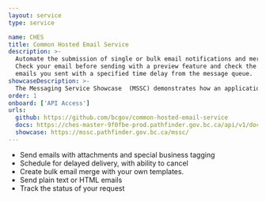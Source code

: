 ```yaml
---
layout: service
type: service

name: CHES
title: Common Hosted Email Service
description: >-
  Automate the submission of single or bulk email notifications and merge those emails with your beautiful html templates.
  Check your email before sending with a preview feature and check the status of emails after you send them or choose to delete
  emails you sent with a specified time delay from the message queue.
showcaseDescription: >-
  The Messaging Service Showcase  (MSSC) demonstrates how an application can have messaging functionality by calling an API. In this case, it demonstrates how to call two different common messaging APIs: CMSG and CHES.
order: 1
onboard: ['API Access']
urls:
  github: https://github.com/bcgov/common-hosted-email-service
  docs: https://ches-master-9f0fbe-prod.pathfinder.gov.bc.ca/api/v1/docs
  showcase: https://mssc.pathfinder.gov.bc.ca/mssc/
---
```

- Send emails with attachments and special business tagging
- Schedule for delayed delivery, with ability to cancel
- Create bulk email merge with your own templates.
- Send plain text or HTML emails
- Track the status of your request

